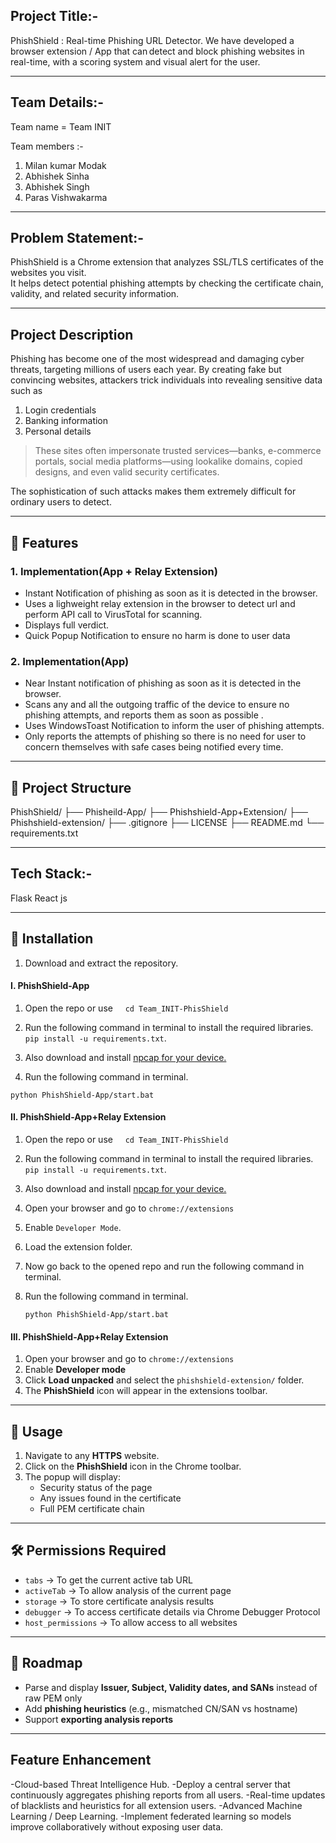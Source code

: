 
##  Project Title:-
PhishShield : Real-time Phishing URL Detector. 
We have developed a browser extension / App that can detect and block phishing websites in real-time, with a scoring system and visual alert for the user.

--------

## Team Details:- 

Team name = Team INIT

Team members :-
1. Milan kumar Modak
2. Abhishek Sinha
3. Abhishek Singh
4. Paras Vishwakarma

-------------
##  Problem Statement:-
PhishShield is a Chrome extension that analyzes SSL/TLS certificates of the websites you visit.  
It helps detect potential phishing attempts by checking the certificate chain, validity, and related security information.

-------

##  Project Description
   Phishing has become one of the most widespread and damaging cyber threats, targeting millions of users each year. By creating fake but convincing websites, attackers trick individuals into revealing sensitive data such as
   1. Login credentials
   2. Banking information
   3. Personal details
   
   >  These sites often impersonate trusted services—banks, e-commerce portals, social media platforms—using lookalike domains, copied designs, and even valid security certificates. 
   
   The sophistication of such attacks makes them extremely difficult for ordinary users to detect. 

-------
## 🚀 Features

### 1. Implementation(App + Relay Extension)
- Instant Notification of phishing as soon as it is detected in the browser.
- Uses a lighweight relay extension in the browser to detect url and perform API call to VirusTotal for scanning.
- Displays full verdict.
- Quick Popup Notification to ensure no harm is done to user data

### 2. Implementation(App)
- Near Instant notification of phishing as soon as it is detected in the browser.
- Scans any and all the outgoing traffic of the device to ensure no phishing attempts, and reports them as soon as possible . 
- Uses WindowsToast Notification to inform the user of phishing attempts.
- Only reports the attempts of phishing so there is no need for user to concern themselves with safe cases being notified every time.

-------

## 📂 Project Structure

PhishShield/
├── Phisheild-App/
├── Phishshield-App+Extension/
├── Phishshield-extension/
├── .gitignore
├── LICENSE
├── README.md
└── requirements.txt


-------
## Tech Stack:-
Flask
React js



---

## 🔧 Installation

1. Download and extract the repository.

#### I. PhishShield-App
1. Open the repo or use&nbsp;&nbsp;&nbsp;&nbsp; `cd Team_INIT-PhisShield`

2. Run the following command in terminal to install the required libraries. <br>
`pip install -u requirements.txt`.

3. Also download and install <a href="https://npcap.com/#download">npcap for your device.</a>

4. Run the following command in terminal.

`python PhishShield-App/start.bat`

#### II. PhishShield-App+Relay Extension
1. Open the repo or use&nbsp;&nbsp;&nbsp;&nbsp; `cd Team_INIT-PhisShield`

2. Run the following command in terminal to install the required libraries. <br>
`pip install -u requirements.txt`.

3. Also download and install <a href="https://npcap.com/#download">npcap for your device.</a>

4. Open your browser and go to  `chrome://extensions`

5. Enable `Developer Mode`.

6. Load the extension folder.

7. Now go back to the opened repo and run the following command in terminal.

8. Run the following command in terminal.

   `python PhishShield-App/start.bat`

#### III. PhishShield-App+Relay Extension
1. Open your browser and go to `chrome://extensions`
3. Enable **Developer mode**
4. Click **Load unpacked** and select the `phishshield-extension/` folder.
5. The **PhishShield** icon will appear in the extensions toolbar.

---

## 📖 Usage

1. Navigate to any **HTTPS** website.
2. Click on the **PhishShield** icon in the Chrome toolbar.
3. The popup will display:
   - Security status of the page
   - Any issues found in the certificate
   - Full PEM certificate chain

---

## 🛠 Permissions Required
- `tabs` → To get the current active tab URL
- `activeTab` → To allow analysis of the current page
- `storage` → To store certificate analysis results
- `debugger` → To access certificate details via Chrome Debugger Protocol
- `host_permissions` → To allow access to all websites

--------

## 📝 Roadmap
- Parse and display **Issuer, Subject, Validity dates, and SANs** instead of raw PEM only
- Add **phishing heuristics** (e.g., mismatched CN/SAN vs hostname)
- Support **exporting analysis reports**

----------
## Feature Enhancement
-Cloud-based Threat Intelligence Hub.
-Deploy a central server that continuously aggregates phishing reports from all users.
-Real-time updates of blacklists and heuristics for all extension users.
-Advanced Machine Learning / Deep Learning.
-Implement federated learning so models improve collaboratively without exposing user data.


